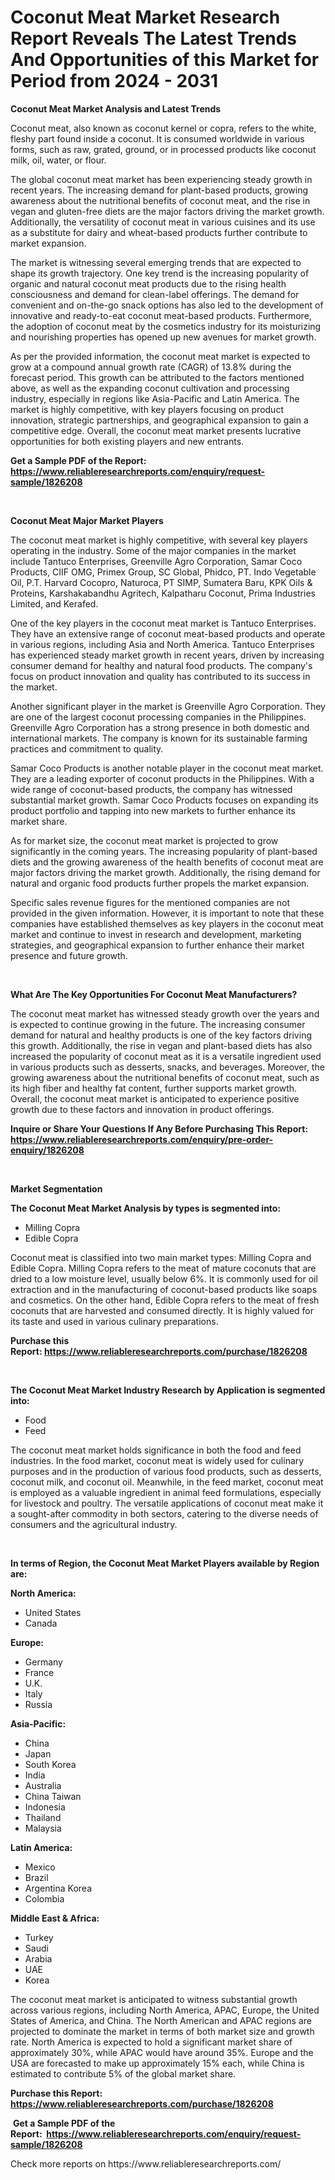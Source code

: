 <p><h1>Coconut Meat Market Research Report Reveals The Latest Trends And Opportunities of this Market for Period from 2024 - 2031</h1></p><p><strong>Coconut Meat Market Analysis and Latest Trends</strong></p>
<p><p>Coconut meat, also known as coconut kernel or copra, refers to the white, fleshy part found inside a coconut. It is consumed worldwide in various forms, such as raw, grated, ground, or in processed products like coconut milk, oil, water, or flour.</p><p>The global coconut meat market has been experiencing steady growth in recent years. The increasing demand for plant-based products, growing awareness about the nutritional benefits of coconut meat, and the rise in vegan and gluten-free diets are the major factors driving the market growth. Additionally, the versatility of coconut meat in various cuisines and its use as a substitute for dairy and wheat-based products further contribute to market expansion.</p><p>The market is witnessing several emerging trends that are expected to shape its growth trajectory. One key trend is the increasing popularity of organic and natural coconut meat products due to the rising health consciousness and demand for clean-label offerings. The demand for convenient and on-the-go snack options has also led to the development of innovative and ready-to-eat coconut meat-based products. Furthermore, the adoption of coconut meat by the cosmetics industry for its moisturizing and nourishing properties has opened up new avenues for market growth.</p><p>As per the provided information, the coconut meat market is expected to grow at a compound annual growth rate (CAGR) of 13.8% during the forecast period. This growth can be attributed to the factors mentioned above, as well as the expanding coconut cultivation and processing industry, especially in regions like Asia-Pacific and Latin America. The market is highly competitive, with key players focusing on product innovation, strategic partnerships, and geographical expansion to gain a competitive edge. Overall, the coconut meat market presents lucrative opportunities for both existing players and new entrants.</p></p>
<p><strong>Get a Sample PDF of the Report:&nbsp; <a href="https://www.reliableresearchreports.com/enquiry/request-sample/1826208">https://www.reliableresearchreports.com/enquiry/request-sample/1826208</a></strong></p>
<p>&nbsp;</p>
<p><strong>Coconut Meat Major Market Players</strong></p>
<p><p>The coconut meat market is highly competitive, with several key players operating in the industry. Some of the major companies in the market include Tantuco Enterprises, Greenville Agro Corporation, Samar Coco Products, CIIF OMG, Primex Group, SC Global, Phidco, PT. Indo Vegetable Oil, P.T. Harvard Cocopro, Naturoca, PT SIMP, Sumatera Baru, KPK Oils & Proteins, Karshakabandhu Agritech, Kalpatharu Coconut, Prima Industries Limited, and Kerafed.</p><p>One of the key players in the coconut meat market is Tantuco Enterprises. They have an extensive range of coconut meat-based products and operate in various regions, including Asia and North America. Tantuco Enterprises has experienced steady market growth in recent years, driven by increasing consumer demand for healthy and natural food products. The company's focus on product innovation and quality has contributed to its success in the market. </p><p>Another significant player in the market is Greenville Agro Corporation. They are one of the largest coconut processing companies in the Philippines. Greenville Agro Corporation has a strong presence in both domestic and international markets. The company is known for its sustainable farming practices and commitment to quality. </p><p>Samar Coco Products is another notable player in the coconut meat market. They are a leading exporter of coconut products in the Philippines. With a wide range of coconut-based products, the company has witnessed substantial market growth. Samar Coco Products focuses on expanding its product portfolio and tapping into new markets to further enhance its market share.</p><p>As for market size, the coconut meat market is projected to grow significantly in the coming years. The increasing popularity of plant-based diets and the growing awareness of the health benefits of coconut meat are major factors driving the market growth. Additionally, the rising demand for natural and organic food products further propels the market expansion.</p><p>Specific sales revenue figures for the mentioned companies are not provided in the given information. However, it is important to note that these companies have established themselves as key players in the coconut meat market and continue to invest in research and development, marketing strategies, and geographical expansion to further enhance their market presence and future growth.</p></p>
<p>&nbsp;</p>
<p><strong>What Are The Key Opportunities For Coconut Meat Manufacturers?</strong></p>
<p><p>The coconut meat market has witnessed steady growth over the years and is expected to continue growing in the future. The increasing consumer demand for natural and healthy products is one of the key factors driving this growth. Additionally, the rise in vegan and plant-based diets has also increased the popularity of coconut meat as it is a versatile ingredient used in various products such as desserts, snacks, and beverages. Moreover, the growing awareness about the nutritional benefits of coconut meat, such as its high fiber and healthy fat content, further supports market growth. Overall, the coconut meat market is anticipated to experience positive growth due to these factors and innovation in product offerings.</p></p>
<p><strong>Inquire or Share Your Questions If Any Before Purchasing This Report: <a href="https://www.reliableresearchreports.com/enquiry/pre-order-enquiry/1826208">https://www.reliableresearchreports.com/enquiry/pre-order-enquiry/1826208</a></strong></p>
<p>&nbsp;</p>
<p><strong>Market Segmentation</strong></p>
<p><strong>The Coconut Meat Market Analysis by types is segmented into:</strong></p>
<p><ul><li>Milling Copra</li><li>Edible Copra</li></ul></p>
<p><p>Coconut meat is classified into two main market types: Milling Copra and Edible Copra. Milling Copra refers to the meat of mature coconuts that are dried to a low moisture level, usually below 6%. It is commonly used for oil extraction and in the manufacturing of coconut-based products like soaps and cosmetics. On the other hand, Edible Copra refers to the meat of fresh coconuts that are harvested and consumed directly. It is highly valued for its taste and used in various culinary preparations.</p></p>
<p><strong>Purchase this Report:&nbsp;<a href="https://www.reliableresearchreports.com/purchase/1826208">https://www.reliableresearchreports.com/purchase/1826208</a></strong></p>
<p>&nbsp;</p>
<p><strong>The Coconut Meat Market Industry Research by Application is segmented into:</strong></p>
<p><ul><li>Food</li><li>Feed</li></ul></p>
<p><p>The coconut meat market holds significance in both the food and feed industries. In the food market, coconut meat is widely used for culinary purposes and in the production of various food products, such as desserts, coconut milk, and coconut oil. Meanwhile, in the feed market, coconut meat is employed as a valuable ingredient in animal feed formulations, especially for livestock and poultry. The versatile applications of coconut meat make it a sought-after commodity in both sectors, catering to the diverse needs of consumers and the agricultural industry.</p></p>
<p>&nbsp;</p>
<p><strong>In terms of Region, the Coconut Meat Market Players available by Region are:</strong></p>
<p>
    <p> <strong> North America: </strong>
        <ul>
            <li>United States</li>
            <li>Canada</li>
        </ul>
        </p> 
    <p> <strong> Europe: </strong>
        <ul>
            <li>Germany</li>
            <li>France</li>
            <li>U.K.</li>
            <li>Italy</li>
            <li>Russia</li>
        </ul>
        </p> 
    <p> <strong> Asia-Pacific: </strong>
        <ul>
            <li>China</li>
            <li>Japan</li>
            <li>South Korea</li>
            <li>India</li>
            <li>Australia</li>
            <li>China Taiwan</li>
            <li>Indonesia</li>
            <li>Thailand</li>
            <li>Malaysia</li>
        </ul>
        </p> 
    <p> <strong> Latin America: </strong>
        <ul>
            <li>Mexico</li>
            <li>Brazil</li>
            <li>Argentina Korea</li>
            <li>Colombia</li>
        </ul>
        </p> 
    <p> <strong> Middle East & Africa: </strong>
        <ul>
            <li>Turkey</li>
            <li>Saudi</li>
            <li>Arabia</li>
            <li>UAE</li>
            <li>Korea</li>
        </ul>
    </p>
    </p>
<p><p>The coconut meat market is anticipated to witness substantial growth across various regions, including North America, APAC, Europe, the United States of America, and China. The North American and APAC regions are projected to dominate the market in terms of both market size and growth rate. North America is expected to hold a significant market share of approximately 30%, while APAC would have around 35%. Europe and the USA are forecasted to make up approximately 15% each, while China is estimated to contribute 5% of the global market share.</p></p>
<p><strong>Purchase this Report: <a href="https://www.reliableresearchreports.com/purchase/1826208">https://www.reliableresearchreports.com/purchase/1826208</a></strong></p>
<p>&nbsp;<strong>Get a Sample PDF of the Report:&nbsp;&nbsp;<a href="https://www.reliableresearchreports.com/enquiry/request-sample/1826208">https://www.reliableresearchreports.com/enquiry/request-sample/1826208</a></strong></p>
<p><strong></strong></p>
<p>Check more reports on https://www.reliableresearchreports.com/</p>